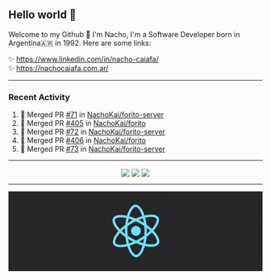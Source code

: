 ## Hello world 👋  
Welcome to my Github 🧙‍ I'm Nacho, I'm a Software Developer born in Argentina🇦🇷 in 1992. Here are some links:  
  
✨ https://www.linkedin.com/in/nacho-caiafa/  
✨ https://nachocaiafa.com.ar/  

---

### Recent Activity

<!--START_SECTION:activity-->
1. 🎉 Merged PR [#71](https://github.com/NachoKai/forito-server/pull/71) in [NachoKai/forito-server](https://github.com/NachoKai/forito-server)
2. 🎉 Merged PR [#405](https://github.com/NachoKai/forito/pull/405) in [NachoKai/forito](https://github.com/NachoKai/forito)
3. 🎉 Merged PR [#72](https://github.com/NachoKai/forito-server/pull/72) in [NachoKai/forito-server](https://github.com/NachoKai/forito-server)
4. 🎉 Merged PR [#406](https://github.com/NachoKai/forito/pull/406) in [NachoKai/forito](https://github.com/NachoKai/forito)
5. 🎉 Merged PR [#73](https://github.com/NachoKai/forito-server/pull/73) in [NachoKai/forito-server](https://github.com/NachoKai/forito-server)
<!--END_SECTION:activity-->

---

<p align="center">
    <img align='center' src="https://github-readme-stats.vercel.app/api?username=NachoKai&theme=react&hide_border=true&include_all_commits=false&count_private=true" />
    <img align="center" src="https://github-readme-stats.vercel.app/api/top-langs?username=NachoKai&langs_count=10&show_icons=true&locale=en&layout=compact&theme=react&hide_border=true" />
    <img align='center' src="https://github-readme-streak-stats.herokuapp.com/?user=NachoKai&theme=react&hide_border=true" />
</p>

---

<p align="center">
    <img align='center' src='https://raw.githubusercontent.com/NachoKai/NachoKai/master/x3x5w638kkixi9s3h3vw.gif' >
</p>
